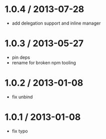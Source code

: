 
1.0.4 / 2013-07-28 
==================

 * add delegation support and inline manager

1.0.3 / 2013-05-27 
==================

 * pin deps
 * rename for broken npm tooling

1.0.2 / 2013-01-08 
==================

  * fix unbind

1.0.1 / 2013-01-08 
==================

  * fix typo
